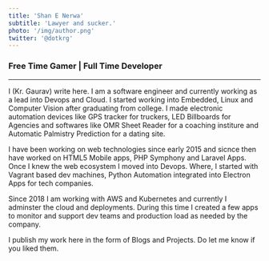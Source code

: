 ```yaml
---
title: 'Shan E Nerwa'
subtitle: 'Lawyer and sucker.'
photo: '/img/author.png'
twitter: '@dotkrg'
---
```


### Free Time Gamer | Full Time Developer
---

I (Kr. Gaurav) write here. I am a software engineer and currently working as a lead into Devops and Cloud. I started working into Embedded, Linux and Computer Vision after graduating from college. I made electronic automation devices like GPS tracker for truckers, LED Billboards for Agencies and softwares like OMR Sheet Reader for a coaching institure and Automatic Palmistry Prediction for a dating site.


I have been working on web technologies since early 2015 and sicnce then have worked on HTML5 Mobile apps, PHP Symphony and Laravel Apps. Once I knew the web ecosystem I moved into Devops. Where, I started with Vagrant based dev machines, Python Automation integrated into Electron Apps for tech companies.


Since 2018 I am working with AWS and Kubernetes and currently I adminster the cloud and deployments. During this time I created a few apps to monitor and support dev teams and production load as needed by the company.

I publish my work here in the form of Blogs and Projects. Do let me know if you liked them.